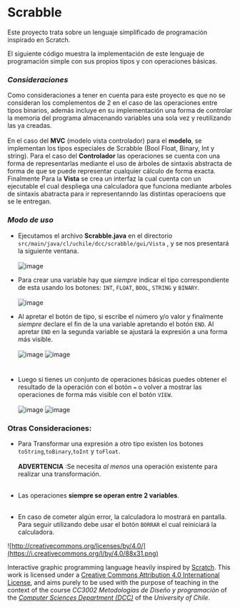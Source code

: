 # Scrabble

Este proyecto trata sobre un lenguaje simplificado de programación inspirado en Scratch.

El siguiente código muestra la implementación de este lenguaje de programación simple con sus propios tipos y con operaciones básicas.

### *Consideraciones*

Como consideraciones a tener en cuenta para este proyecto es que no se consideran los complementos de 2 en el caso de las operaciones entre tipos binarios, además incluye en su implementación una forma de controlar la memoria del programa almacenando variables una sola vez y reutilizando las ya creadas. <br/> <br/>
En el caso del **MVC** (modelo vista controlador) para el **modelo**, se implementan los tipos especiales de Scrabble (Bool Float, Binary, Int y string). Para el caso del **Controlador** las operaciones se cuenta con una forma de representarlas mediante el uso de árboles de sintaxis abstracta de forma de que se puede representar cualquier cálculo de forma exacta. Finalmente Para la **Vista** se crea un interfaz la cual cuenta con un ejecutable el cual despliega una calculadora que funciona mediante arboles de sintaxis abatracta para ir representanndo las distintas operacioens que se le entregan.


### *Modo de uso*

* Ejecutamos el archivo __Scrabble.java__ en el directorio `src/main/java/cl/uchile/dcc/scrabble/gui/Vista` , y se nos presentará la siguiente ventana.<br/> <br/>
![image](https://user-images.githubusercontent.com/81189568/126917498-a7d0f465-8e3a-4318-bd88-40b2d8dade67.png)



* Para crear una variable hay que _*siempre*_ indicar el tipo correspondiente de esta usando los botones: `INT`, `FLOAT`, `BOOL`, `STRING` y `BINARY`.<br/> <br/>
  ![image](https://user-images.githubusercontent.com/81189568/126917509-687306dc-d5e6-497f-bdc7-45c6e6fb002d.png)

* Al apretar el botón de tipo, si escribe el número y/o valor y finalmente _*siempre*_ declare el fin de la una variable apretando el botón `END`. Al apretar `END` en la segunda variable se ajustará la expresión a una forma más visible.<br/> <br/>
  ![image](https://user-images.githubusercontent.com/81189568/126917513-f17ac11c-0f1d-4b30-a135-6a3130c85f2c.png)
  ![image](https://user-images.githubusercontent.com/81189568/126917517-a26e74b0-5cec-4107-b3e0-b3ae5b056173.png)
#
* Luego si tienes un conjunto de operaciones básicas puedes obtener el resultado de la operación con el botón `=` o volver a mostrar las operaciones de forma más visible con el botón `VIEW`.<br/> <br/>
  ![image](https://user-images.githubusercontent.com/81189568/126917528-d6bdc212-4922-4087-a8f6-c0f4649ee7cf.png)
  ![image](https://user-images.githubusercontent.com/81189568/126917529-45a92135-192c-46ad-b85e-62ec3e620791.png)


### Otras Consideraciones:
* Para Transformar una expresión a otro tipo existen los botones `toString`,`toBinary`,`toInt` y `toFloat`.
  <br/> <br/>
  __ADVERTENCIA__ :Se necesita *al menos* una operación existente para realizar una transformación.
  <br/> <br/>
* Las operaciones __siempre se operan entre 2 variables__.
  <br/> <br/>

* En caso de cometer algún error, la calculadora lo mostrará en pantalla. Para seguir utilizando debe usar el botón `BORRAR` el cual reiniciará la calculadora.









![http://creativecommons.org/licenses/by/4.0/](https://i.creativecommons.org/l/by/4.0/88x31.png)

Interactive graphic programming language heavily inspired by
[Scratch](https://scratch.mit.edu).
This work is licensed under a
[Creative Commons Attribution 4.0 International License](http://creativecommons.org/licenses/by/4.0/),
and aims purely to be used with the purpose of teaching in the context of the course
_CC3002 Metodologías de Diseño y programación_ of the
[_Computer Sciences Department (DCC)_](https://www.dcc.uchile.cl) of the
_University of Chile_.
